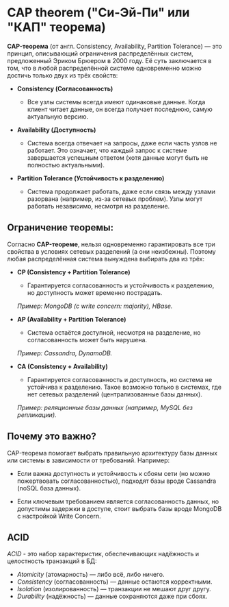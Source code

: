 # CAP theorem ("Си-Эй-Пи" или "КАП" теорема)


**CAP-теорема** (от англ. Consistency, Availability, Partition Tolerance) — это принцип, описывающий ограничения распределённых систем, предложенный Эриком Брюером в 2000 году. Её суть заключается в том, что в любой распределённой системе одновременно можно достичь только двух из трёх свойств:

- **Consistency (Согласованность)**
    - Все узлы системы всегда имеют одинаковые данные. Когда клиент читает данные, он всегда получает последнюю, самую актуальную версию.


- **Availability (Доступность)**
    - Система всегда отвечает на запросы, даже если часть узлов не работает. Это означает, что каждый запрос к системе завершается успешным ответом (хотя данные могут быть не полностью актуальными).


- **Partition Tolerance (Устойчивость к разделению)**
    - Система продолжает работать, даже если связь между узлами разорвана (например, из-за сетевых проблем). Узлы могут работать независимо, несмотря на разделение.


## Ограничение теоремы:

Согласно **CAP-теореме**, нельзя одновременно гарантировать все три свойства в условиях сетевых разделений (а они неизбежны). Поэтому любая распределённая система вынуждена выбирать два из трёх:

- **CP (Consistency + Partition Tolerance)**
    - Гарантируется согласованность и устойчивость к разделению, но доступность может временно пострадать.
  
    *Пример: MongoDB (с write concern: majority), HBase.*


- **AP (Availability + Partition Tolerance)**
    - Система остаётся доступной, несмотря на разделение, но согласованность может быть нарушена.
  
    *Пример: Cassandra, DynamoDB.*


- **CA (Consistency + Availability)**
    - Гарантируется согласованность и доступность, но система не устойчива к разделению. Такое возможно только в системах, где нет сетевых разделений (централизованные базы данных).
  
    *Пример: реляционные базы данных (например, MySQL без репликации).*


## Почему это важно?

CAP-теорема помогает выбрать правильную архитектуру базы данных или системы в зависимости от требований. Например:

- Если важна доступность и устойчивость к сбоям сети (но можно пожертвовать согласованностью), подходят базы вроде Cassandra (noSQL база данных).

- Если ключевым требованием является согласованность данных, но допустимы задержки в доступе, стоит выбрать базы вроде MongoDB с настройкой Write Concern.


## ACID

*ACID* - это набор характеристик, обеспечивающих надёжность и целостность транзакций в БД:

- *Atomicity* (атомарность) — либо всё, либо ничего.
- *Consistency* (согласованность) — данные остаются корректными.
- *Isolation* (изолированность) — транзакции не мешают друг другу.
- *Durability* (надёжность) — данные сохраняются даже при сбоях.